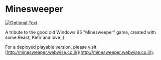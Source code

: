 # Minesweeper
[![Optional Text](../master/src/style/image/preview.png)](http://minesweeper.webwise.co.il/)

A tribute to the good old Windows 95 "Minesweeper" game, created with some React, Kefir and love ;)

For a deployed playable version, please visit [http://minesweeper.webwise.co.il/](http://minesweeper.webwise.co.il/).
